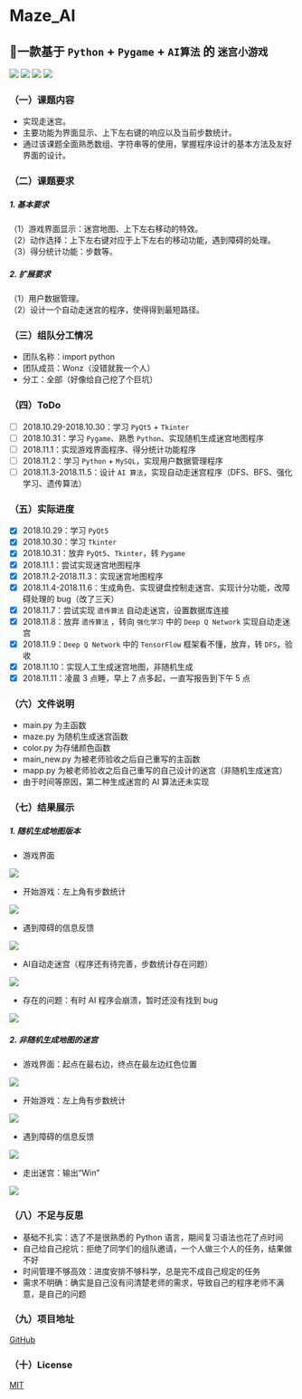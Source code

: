 # Maze_AI
## :ghost:一款基于 `Python` + `Pygame` + `AI算法` 的 `迷宫小游戏`

[![](https://img.shields.io/github/stars/Wonz5130/Maze_AI.svg)](https://github.com/Wonz5130/Maze_AI/stargazers) [![](https://img.shields.io/github/forks/Wonz5130/Maze_AI.svg)](https://github.com/Wonz5130/Maze_AI/network/members) [![](https://img.shields.io/github/issues/Wonz5130/Maze_AI.svg)](https://github.com/Wonz5130/Maze_AI/issues) [![](https://img.shields.io/github/license/Wonz5130/Maze_AI.svg)](https://github.com/Wonz5130/Maze_AI/blob/master/LICENSE)

### （一）课题内容
* 实现走迷宫。  
* 主要功能为界面显示、上下左右键的响应以及当前步数统计。  
* 通过该课题全面熟悉数组、字符串等的使用，掌握程序设计的基本方法及友好界面的设计。  

### （二）课题要求
##### 1. 基本要求
（1）游戏界面显示：迷宫地图、上下左右移动的特效。  
（2）动作选择：上下左右键对应于上下左右的移动功能，遇到障碍的处理。  
（3）得分统计功能：步数等。  

##### 2. 扩展要求
（1）用户数据管理。  
（2）设计一个自动走迷宫的程序，使得得到最短路径。

### （三）组队分工情况
* 团队名称：import python
* 团队成员：Wonz（没错就我一个人）
* 分工：全部（好像给自己挖了个巨坑）

### （四）ToDo
- [ ] 2018.10.29-2018.10.30：学习 `PyQt5` + `Tkinter`  
- [ ] 2018.10.31：学习 `Pygame`、熟悉 `Python`、实现随机生成迷宫地图程序  
- [ ] 2018.11.1：实现游戏界面程序、得分统计功能程序  
- [ ] 2018.11.2：学习 `Python` + `MySQL`，实现用户数据管理程序  
- [ ] 2018.11.3-2018.11.5：设计 `AI 算法`，实现自动走迷宫程序（DFS、BFS、强化学习、遗传算法）  

### （五）实际进度
- [x] 2018.10.29：学习 `PyQt5`
- [x] 2018.10.30：学习 `Tkinter`
- [x] 2018.10.31：放弃 `PyQt5`、`Tkinter`，转 `Pygame`
- [x] 2018.11.1：尝试实现迷宫地图程序
- [x] 2018.11.2-2018.11.3：实现迷宫地图程序
- [x] 2018.11.4-2018.11.6：生成角色、实现键盘控制走迷宫、实现计分功能，改障碍处理的 bug（改了三天）
- [x] 2018.11.7：尝试实现 `遗传算法` 自动走迷宫，设置数据库连接
- [x] 2018.11.8：放弃 `遗传算法` ，转向 `强化学习` 中的 `Deep Q Network` 实现自动走迷宫
- [x] 2018.11.9：`Deep Q Network` 中的 `TensorFlow` 框架看不懂，放弃，转 `DFS`，验收
- [x] 2018.11.10：实现人工生成迷宫地图，非随机生成
- [x] 2018.11.11：凌晨 3 点睡，早上 7 点多起，一直写报告到下午 5 点

### （六）文件说明

* main.py 为主函数
* maze.py 为随机生成迷宫函数
* color.py 为存储颜色函数
* main_new.py 为被老师验收之后自己重写的主函数
* mapp.py 为被老师验收之后自己重写的自己设计的迷宫（非随机生成迷宫）
* 由于时间等原因，第二种生成迷宫的 AI 算法还未实现

### （七）结果展示

##### 1. 随机生成地图版本

* 游戏界面

![](https://github.com/Wonz5130/Maze_AI/raw/master/img/%E6%B8%B8%E6%88%8F%E7%95%8C%E9%9D%A2.png)

* 开始游戏：左上角有步数统计

![](<https://github.com/Wonz5130/Maze_AI/raw/master/img/%E8%AE%B0%E6%AD%A5%E6%95%B0.png?1554527510971>)

* 遇到障碍的信息反馈

![](<https://github.com/Wonz5130/Maze_AI/raw/master/img/%E9%9A%9C%E7%A2%8D%E5%8F%8D%E9%A6%88.png?1554527532798>)

* AI自动走迷宫（程序还有待完善，步数统计存在问题）

![](<https://github.com/Wonz5130/Maze_AI/raw/master/img/AI%E8%87%AA%E5%8A%A8%E8%B5%B0%E8%BF%B7%E5%AE%AB.png?1554527553844>)

* 存在的问题：有时 AI 程序会崩溃，暂时还没有找到 bug

![](<https://github.com/Wonz5130/Maze_AI/raw/master/img/%E6%B8%B8%E6%88%8F%E5%A5%94%E6%BA%83%E6%88%AA%E5%9B%BE.png?1554527574840>)

##### 2. 非随机生成地图的迷宫

* 游戏界面：起点在最右边，终点在最左边红色位置

![](<https://github.com/Wonz5130/Maze_AI/raw/master/img/%E6%96%B0%E6%B8%B8%E6%88%8F%E7%95%8C%E9%9D%A2(%E9%9D%9E%E9%9A%8F%E6%9C%BA%E7%94%9F%E6%88%90%E5%9C%B0%E5%9B%BE).png?1554527590212>)

* 开始游戏：左上角有步数统计

![](<https://github.com/Wonz5130/Maze_AI/raw/master/img/%E6%96%B0%E8%AE%B0%E6%AD%A5%E6%95%B0(%E9%9D%9E%E9%9A%8F%E6%9C%BA%E7%94%9F%E6%88%90%E5%9C%B0%E5%9B%BE).png?1554527613266>)

* 遇到障碍的信息反馈

![](<https://github.com/Wonz5130/Maze_AI/raw/master/img/%E6%96%B0%E9%9A%9C%E7%A2%8D%E5%8F%8D%E9%A6%88(%E9%9D%9E%E9%9A%8F%E6%9C%BA%E7%94%9F%E6%88%90%E5%9C%B0%E5%9B%BE).png?1554527628476>)

* 走出迷宫：输出“Win”

![](<https://github.com/Wonz5130/Maze_AI/raw/master/img/%E8%B5%B0%E5%87%BA%E8%BF%B7%E5%AE%AB.png?1554527645787>)

### （八）不足与反思

- 基础不扎实：选了不是很熟悉的 Python 语言，期间复习语法也花了点时间
- 自己给自己挖坑：拒绝了同学们的组队邀请，一个人做三个人的任务，结果做不好
- 时间管理不够高效：进度安排不够科学，总是完不成自己规定的任务
- 需求不明确：确实是自己没有问清楚老师的需求，导致自己的程序老师不满意，是自己的问题

### （九）项目地址

[GitHub](https://github.com/Wonz5130/Maze_AI)

### （十）License

[MIT](https://github.com/Wonz5130/Maze_AI/blob/master/LICENSE)